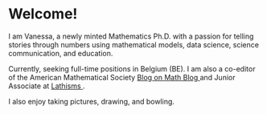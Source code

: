<html>
<body>

# Welcome!

<p>  I am Vanessa, a newly minted Mathematics Ph.D. with a passion for telling stories through numbers using mathematical models, data science, science communication, and education. </p>

<p>  Currently, seeking full-time positions in Belgium (BE). I am also a co-editor of the American Mathematical Society <a href ="https://blogs.ams.org/blogonmathblogs/"> Blog on Math Blog </a> and Junior Associate at <a href="http://www.lathisms.org/"> Lathisms </a>. </p> 
  
<p> I also enjoy taking pictures, drawing, and bowling.</p>

</body>
</html>
